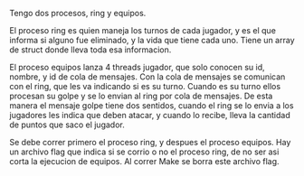 Tengo dos procesos, ring y equipos.

El proceso ring es quien maneja los turnos de cada jugador, y es el que informa 
si alguno fue eliminado, y la vida que tiene cada uno. 
Tiene un array de struct donde lleva toda esa informacion.

El proceso equipos lanza 4 threads jugador, que solo conocen su id, nombre, y id de cola de mensajes. Con la cola de mensajes se comunican con el ring, que les va indicando si es su turno. Cuando es su turno ellos procesan su golpe y se lo envian al ring por cola de mensajes.
De esta manera el mensaje golpe tiene dos sentidos, cuando el ring se lo envia a
los jugadores les indica que deben atacar, y cuando lo recibe, lleva la cantidad de puntos que saco el jugador.

Se debe correr primero el proceso ring, y despues el proceso equipos.
Hay un archivo flag que indica si se corrio o no el proceso ring, de no ser asi corta la ejecucion de equipos.
Al correr Make se borra este archivo flag.
